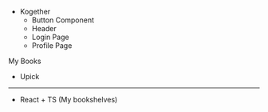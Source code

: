 - Kogether
  - Button Component
  - Header
  - Login Page
  - Profile Page

My Books
- Upick
------------------------------------------------------------------------------------------------------
- React + TS (My bookshelves)

